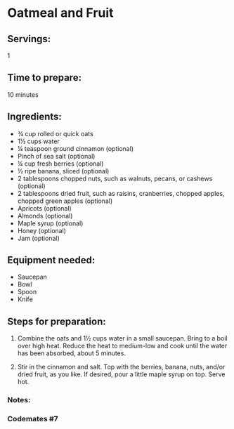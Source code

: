 # Oatmeal and Fruit

## Servings: 



    
1

## Time to prepare: 

10 minutes

## Ingredients:

- ¾ cup rolled or quick oats
- 1½ cups water
- ¼ teaspoon ground cinnamon (optional)
- Pinch of sea salt (optional)
- ¼ cup fresh berries (optional)
- ½ ripe banana, sliced (optional)
- 2 tablespoons chopped nuts, such as walnuts, pecans, or cashews (optional)
- 2 tablespoons dried fruit, such as raisins, cranberries, chopped apples, chopped green apples (optional)
- Apricots (optional)
- Almonds (optional)
- Maple syrup (optional)
- Honey (optional)
- Jam (optional)

## Equipment needed:

- Saucepan
- Bowl
- Spoon
- Knife

## Steps for preparation:

1. Combine the oats and 1½ cups water in a small saucepan. Bring to a boil over high heat. Reduce the heat to medium-low and cook until the water has been absorbed, about 5 minutes.

2. Stir in the cinnamon and salt. Top with the berries, banana, nuts, and/or dried fruit, as you like. If desired, pour a little maple syrup on top. Serve hot.

### Notes:



### Codemates #7
